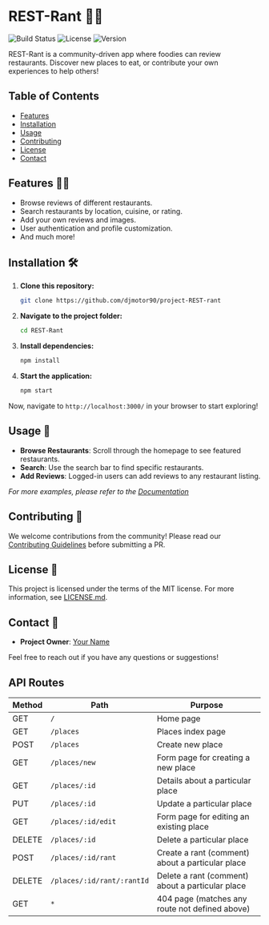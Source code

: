 # REST-Rant 🍔🍕

![Build Status](https://img.shields.io/badge/Build-Passing-green)
![License](https://img.shields.io/badge/License-MIT-blue)
![Version](https://img.shields.io/badge/Version-1.0.0-purple)

REST-Rant is a community-driven app where foodies can review restaurants. Discover new places to eat, or contribute your own experiences to help others!

## Table of Contents

- [Features](#features)
- [Installation](#installation)
- [Usage](#usage)
- [Contributing](#contributing)
- [License](#license)
- [Contact](#contact)

## Features 🍜🌮

- Browse reviews of different restaurants.
- Search restaurants by location, cuisine, or rating.
- Add your own reviews and images.
- User authentication and profile customization.
- And much more!

## Installation 🛠️

1. **Clone this repository:**

    ```bash
    git clone https://github.com/djmotor90/project-REST-rant
    ```

2. **Navigate to the project folder:**

    ```bash
    cd REST-Rant
    ```

3. **Install dependencies:**

    ```bash
    npm install
    ```

4. **Start the application:**

    ```bash
    npm start
    ```

Now, navigate to `http://localhost:3000/` in your browser to start exploring!

## Usage 📝

- **Browse Restaurants**: Scroll through the homepage to see featured restaurants.
- **Search**: Use the search bar to find specific restaurants.
- **Add Reviews**: Logged-in users can add reviews to any restaurant listing.
  
_For more examples, please refer to the [Documentation](https://your-documentation-link)_

## Contributing 🤝

We welcome contributions from the community! Please read our [Contributing Guidelines](CONTRIBUTING.md) before submitting a PR.

## License 📝

This project is licensed under the terms of the MIT license. For more information, see [LICENSE.md](LICENSE.md).

## Contact 📧

- **Project Owner**: [Your Name](https://github.com/your-username)

Feel free to reach out if you have any questions or suggestions!

## API Routes

| Method  | Path                      | Purpose                                         |
| ------- | ------------------------- | ----------------------------------------------- |
| GET     | `/`                       | Home page                                       |
| GET     | `/places`                 | Places index page                               |
| POST    | `/places`                 | Create new place                                |
| GET     | `/places/new`             | Form page for creating a new place              |
| GET     | `/places/:id`             | Details about a particular place                |
| PUT     | `/places/:id`             | Update a particular place                       |
| GET     | `/places/:id/edit`        | Form page for editing an existing place         |
| DELETE  | `/places/:id`             | Delete a particular place                       |
| POST    | `/places/:id/rant`        | Create a rant (comment) about a particular place |
| DELETE  | `/places/:id/rant/:rantId`| Delete a rant (comment) about a particular place |
| GET     | `*`                       | 404 page (matches any route not defined above)  |
